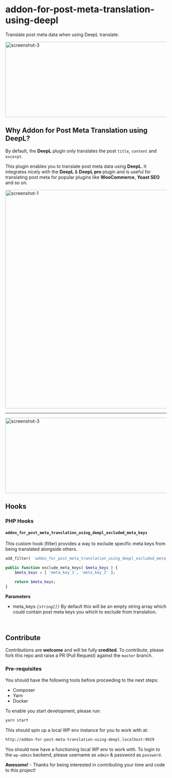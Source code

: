 # addon-for-post-meta-translation-using-deepl

Translate post meta data when using DeepL translate.

<img width="626" height="235" alt="screenshot-3" src="https://github.com/user-attachments/assets/b1a1b142-9bca-4913-b382-de482df65f59" />

## Why Addon for Post Meta Translation using DeepL?

By default, the __DeepL__ plugin only translates the post `title`, `content` and `excerpt`.

This plugin enables you to translate post meta data using __DeepL__. It integrates nicely with the __DeepL__ & __DeepL pro__ plugin and is useful for translating post meta for popular plugins like __WooCommerce__, __Yoast SEO__ and so on.

<img width="666" height="682" alt="screenshot-1" src="https://github.com/user-attachments/assets/7bcb6c1b-7e81-4a2c-b7cd-a0559f37c4af" />

---

<img width="626" height="235" alt="screenshot-3" src="https://github.com/user-attachments/assets/9682a73c-7725-4485-92ef-6a0a1178956e" />

## Hooks

### PHP Hooks

#### `addon_for_post_meta_translation_using_deepl_excluded_meta_keys`

This custom hook (filter) provides a way to exclude specific meta keys from being translated alongside others.

```php
add_filter( 'addon_for_post_meta_translation_using_deepl_excluded_meta_keys', [ $this, 'exclude_meta_keys' ], 10, 1 );

public function exclude_meta_keys( $meta_keys ) {
    $meta_keys = [ 'meta_key_1', 'meta_key_2' ];

    return $meta_keys;
}
```

**Parameters**

- meta_keys _`{string[]}`_ By default this will be an empty string array which could contain post meta keys you which to exclude from translation.
<br/>

## Contribute

Contributions are __welcome__ and will be fully __credited__. To contribute, please fork this repo and raise a PR (Pull Request) against the `master` branch.

### Pre-requisites

You should have the following tools before proceeding to the next steps:

- Composer
- Yarn
- Docker

To enable you start development, please run:

```bash
yarn start
```

This should spin up a local WP env instance for you to work with at:

```bash
http://addon-for-post-meta-translation-using-deepl.localhost:9929
```

You should now have a functioning local WP env to work with. To login to the `wp-admin` backend, please username as `admin` & password as `password`.

__Awesome!__ - Thanks for being interested in contributing your time and code to this project!
